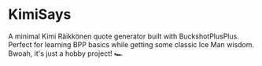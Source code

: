 # KimiSays
A minimal Kimi Räikkönen quote generator built with BuckshotPlusPlus. Perfect for learning BPP basics while getting some classic Ice Man wisdom. Bwoah, it's just a hobby project! 🏎️
